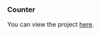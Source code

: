 ### Counter

You can view the project [here](https://isbendiyarovanezrin.github.io/Counter "Click me!(¬‿¬)").
